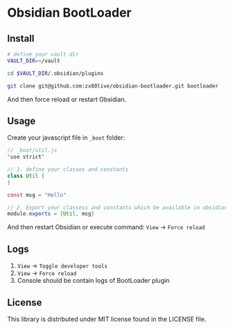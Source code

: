 # Obsidian BootLoader

## Install
```bash
# define your vault dir
VAULT_DIR=~/vault

cd $VAULT_DIR/.obsidian/plugins

git clone git@github.com:zx80live/obsidian-bootloader.git bootloader
```
And then force reload or restart Obsidian.


## Usage
Create your javascript file in `_boot` folder:
```java
// _boot/util.js
'use strict'

// 1. define your classes and constants
class Util {
}

const msg = "Hello"

// 2. Export your classess and constants which be available in obsidian
module.exports = {Util, msg}
```

And then restart Obsidian or execute command: `View` -> `Force reload`

## Logs
1. `View` -> `Toggle developer tools`
2. `View` -> `Force reload`
3. Console should be contain logs of BootLoader plugin


## License
This library is distributed under MIT license found in the LICENSE file.